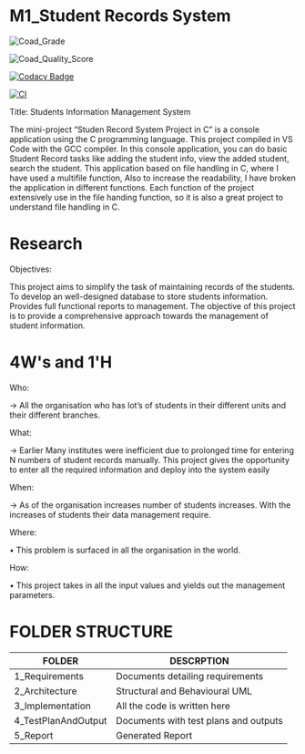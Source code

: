 
# M1_Student Records System

![Coad_Grade](https://api.codiga.io/project/29912/status/svg)

![Coad_Quality_Score](https://api.codiga.io/project/29912/score/svg)

[![Codacy Badge](https://api.codacy.com/project/badge/Grade/75b7c4b5dfa14b148f710c262c79498e)](https://app.codacy.com/gh/Naresh199726/M1_Student_record_system?utm_source=github.com&utm_medium=referral&utm_content=Naresh199726/M1_Student_record_system&utm_campaign=Badge_Grade_Settings)

[![CI](https://github.com/Naresh199726/M1_Student_record_system/actions/workflows/main.yml/badge.svg?branch=main)](https://github.com/Naresh199726/M1_Student_record_system/actions/workflows/main.yml)



Title: Students Information Management System

The mini-project “Studen Record System Project in C” is a console application using the C programming language. This project compiled in VS Code with the GCC compiler. In this console application, you can do basic Student Record tasks like adding the student info, view the added student, search the student. This application based on file handling in C, where I have used a multifile function, Also to increase the readability, I have broken the application in different functions. Each function of the project extensively use in the file handing function, so it is also a great project to understand file handling in C.

# Research

Objectives:
 
 This project aims to simplify the task of maintaining records of the students. 
 To develop an well-designed database to store students information. 
 Provides full functional reports to management.
 The objective of this project is to provide a comprehensive approach towards the management of student information.

 # 4W's and 1'H

 Who:

-> All the organisation who has lot’s of students in their different units and their different branches.

What:

-> Earlier Many institutes were inefficient due to prolonged time for entering N numbers of student records manually. This project gives the opportunity to enter all the required information and deploy into the system easily

When:

-> As of the organisation increases number of students increases. With the increases of students their data management require.

Where:

• This problem is surfaced in all the organisation in the world.

How:

• This project takes in all the input values and yields out the management parameters.



# FOLDER STRUCTURE

|FOLDER	             |  DESCRPTION                            |
|------------------- |--------------------------------------  |
|1_Requirements  	   | Documents detailing requirements       |     
|2_Architecture  	   | Structural and Behavioural UML         |
|3_Implementation	   |  All the code is written here          |
|4_TestPlanAndOutput |	 Documents with test plans and outputs |
|5_Report	           |  Generated Report                      |
